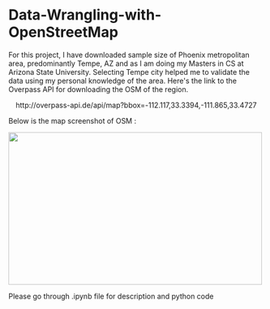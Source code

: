 # Data-Wrangling-with-OpenStreetMap

For this project, I have downloaded sample size of Phoenix metropolitan area, predominantly Tempe, AZ and as I am doing my Masters in CS at Arizona State University. Selecting Tempe city helped me to validate the data using my personal knowledge of the area.  Here's the link to the Overpass API for downloading the OSM of the region.

<center> http://overpass-api.de/api/map?bbox=-112.117,33.3394,-111.865,33.4727 </center>

Below is the map screenshot of OSM :

<img src="https://raw.githubusercontent.com/parthoiiitm/Data-Wrangling-with-OpenStreetMap/master/tempe_screenshot.png" width="500" height="300" />

Please go through .ipynb file for description and python code
